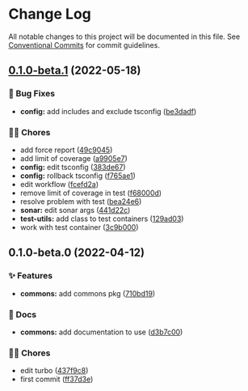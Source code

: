 # Change Log

All notable changes to this project will be documented in this file.
See [Conventional Commits](https://conventionalcommits.org) for commit guidelines.

## [0.1.0-beta.1](https://github.com/tresdoce/tresdoce-nestjs-toolkit/compare/@tresdoce-nestjs-toolkit/config@0.1.0-beta.0...@tresdoce-nestjs-toolkit/config@0.1.0-beta.1) (2022-05-18)

### 🐛 Bug Fixes

- **config:** add includes and exclude tsconfig ([be3dadf](https://github.com/tresdoce/tresdoce-nestjs-toolkit/commit/be3dadf7dd6af128136f70a1e8e1339d29c23996))

### 👨‍💻 Chores

- add force report ([49c9045](https://github.com/tresdoce/tresdoce-nestjs-toolkit/commit/49c904501e7135bffc8689166439d000ebf5267b))
- add limit of coverage ([a9905e7](https://github.com/tresdoce/tresdoce-nestjs-toolkit/commit/a9905e7a14f69be246f2ef93ec106137b8acc844))
- **config:** edit tsconfig ([383de67](https://github.com/tresdoce/tresdoce-nestjs-toolkit/commit/383de677703bdd76681706f5c78ff77b7657af56))
- **config:** rollback tsconfig ([f765ae1](https://github.com/tresdoce/tresdoce-nestjs-toolkit/commit/f765ae116cd78af03a76f22632a8d5e72bb75d3a))
- edit workflow ([fcefd2a](https://github.com/tresdoce/tresdoce-nestjs-toolkit/commit/fcefd2a69e00294c0ade0a35ab4bea08995d7aaf))
- remove limit of coverage in test ([f68000d](https://github.com/tresdoce/tresdoce-nestjs-toolkit/commit/f68000d7ab27223a4d1d4a45b8cd0d8101f5aa87))
- resolve problem with test ([bea24e6](https://github.com/tresdoce/tresdoce-nestjs-toolkit/commit/bea24e6f8af59b06e97289e1a1ee7f344cb3822d))
- **sonar:** edit sonar args ([441d22c](https://github.com/tresdoce/tresdoce-nestjs-toolkit/commit/441d22c63bb5b66a46b3a9a4e331f8e45fb811c6))
- **test-utils:** add class to test containers ([129ad03](https://github.com/tresdoce/tresdoce-nestjs-toolkit/commit/129ad033594fbb0ba65931e5d3b342d328d7a438))
- work with test container ([3c9b000](https://github.com/tresdoce/tresdoce-nestjs-toolkit/commit/3c9b000ef664b98a847b26c6148748a96ce14afa))

## 0.1.0-beta.0 (2022-04-12)

### ✨ Features

- **commons:** add commons pkg ([710bd19](https://github.com/tresdoce/tresdoce-nestjs-toolkit/commit/710bd19ee02744b126b4c35d183c9b4cc0cfd4d6))

### 📝 Docs

- **commons:** add documentation to use ([d3b7c00](https://github.com/tresdoce/tresdoce-nestjs-toolkit/commit/d3b7c00b76be55e7160ddc440ec4f3b65ffa8b07))

### 👨‍💻 Chores

- edit turbo ([437f9c8](https://github.com/tresdoce/tresdoce-nestjs-toolkit/commit/437f9c890c8106a6ca882fb4634425ab04a043af))
- first commit ([ff37d3e](https://github.com/tresdoce/tresdoce-nestjs-toolkit/commit/ff37d3e2c99e28b324fd2c28d7077525c96c44a5))
